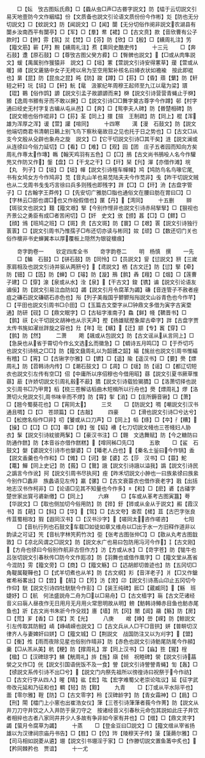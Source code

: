 <!-- { "loadSidebar": true } -->
　　□【妘　攷古图妘氏鼎】□【蟁从虫□声□古昬字説文】防【緼于云切説文引易天地壹防今文作絪緼】份【文质备也説文引论语文质份份今作彬】彣【防也无分切説文】□【蚊説文】防【闻説文】□【闻】闅【无分切俗作阌非説文农湖县有闅乡汝南西平有闅亭】□【军】□【羣】帬【裙】□【古文贲】款【音欣曹有公子款时】□【拚】雰【氛】炃【焚】□【芬】防【欣】□【殷】□【纁周礼注】竻【籀文筋】蕲【芹】黦【纁周礼注】焄【熏同史酷吏传】
　　十三元
　　□【奔　石鼓】邍【原石鼓】□【尊攷古图父癸方彛】□【臀髀也説文】【□或从肉隼説文】蝯【禺属别作猨猿非　説文】□【垣】藼【萱説文引诗安得藼草】蕿【萱或从暖】繜【説文薉貉中女子无绔以帛为巠空用絮补核名曰繜衣状如襜褕　按此即裩也】晜【昆】防【昆虫之昆】旽【防】踆【蹲】□【荪】□【昏】薠【蘩】防【轩轾之轩】坃【埙】□【轩】魭【鼋　汲冢纪年周穆王起师至九江以鼋为梁】瑻【琨】鶤【俗作鹍】謜【説文引孟子故謜謜而来】棥【説文引诗营营青蝇止于棥】豲【逸周书豲有牙而不敢以撅】□【説文引诗□□舞字奠古尊字今作蹲】邨【村字通曰经史无村字复古编从屯从邑】□【奔】□【鸳李夫人碑】防【昬楚相碑】防【説文幒也俗作裩非】□【荪】荃【同上】擐【揎　王制疏】防【同上】棍【浑雄为浑厚之浑】谖【萱】讙【喧同】
　　十四寒
　　澫【漫　石鼓文】防【説文他端切商君书清朝日鷬上别飞鸟下察秋毫故目之见也托于日之势也】□【古文□从支今文殷从殳辟也象舟之旋　説文】□【它干切説文引诗□其干矣】涟【説文澜或从连徐曰今俗力延切】□【看】□【难】□【观】园【团　庄子五者园而知向方矣周礼作専太作塼】鶾【翰天鸡羽有五色】□【□】鴅【古文尚书鴅吺人名今作驩兠又作防又作】鎜【盘】□【干戈之干】□【玕】栞【刋】潬【亦借作滩】垸【丸　列子】□【垣】□【垣】幝【説文引诗檀车幝幝】鸠【鸠防鸟名鸟喙它尾书有女鸠女方今作鸠非】苋【音丸山羊也易苋陆夫夫今作苋非】戋【昨干切説文贼也从二戈周书戋戋巧言徐曰兵多则残也即残字】跘【□】□【玕】洀【古盘字管子】□【古翰字王莽传】□【先安切广雅肪□脂也通俗文在腰曰肪在胃曰□】□【字林云□部也谓□也又作般假借也】匰【丹】【湾同】
　　十五删
　　辬【斑驳文也説文】囏【籀文艰】掔【今别作悭非也説文引诗赤舄掔掔】□【狠视也齐景公之勇臣有成□者苦闲切】□【奸　史文】攽【颁】葌【□】□【鳏】□【顔】鳻【班鸠之班】□【斑】贲【古文斑】防【寰】□【艰】瞏【説文引诗独行瞏瞏】□【説文引周书乃惟孺子□布还切亦读与彬同】奻【顽】□【数还切门关也俗作櫰非书史蝉翼本以厚覆板上隠然为银锭櫰痕】

　　竒字韵卷一
　　钦定四库全书
　　竒字韵卷二
　　明　杨慎　撰
　　一先
　　□【鳊　石鼓】□【骈石鼓】防【同怜】□【员説文】諐【愆説文】豜【三嵗豕肩相及也説文引诗并驱从两豜兮】【鸢説文】栖【古文迁】防【愆】掔【牵】防【钿】□【笾】防【蝉】□【璿】防【漩】鳽【鹯】羴【羶】□【烟】□【莲曹子建】□【穿】湶【泉或从水】洤【泉】【干古文】鋑【镌】谝【説文引论语友谝佞】防【説文引易泣血防如】蠲【説文引月令腐革为蠲】磏【音连管子不赦者痤疽之磏石説文磏砺石赤色也】谸【列子美哉国乎鬰鬰谸谸説文山谷青色也今作芊】□【平田也説文引周书□尒田】□【玉篇古文垔字从□钟鼎文多借为寅字古寅垔通】防研【砚】□【鼎文眠字】□【古毡字淮南子】鱻【鲜】帴【韀晋书】□【鹯】祆【火干切説文胡神也从示天声】摼【扬雄赋摼象犀古牵字】跘【古盘字贾太传书旄如濯丝跘旋之容也】圱【年】玭【蠙】【迁】颛【专】竁【穿】□【鹯】防【然】
　　二萧
　　飑【飊或从包説文】防【古文谣从从言同上】□【急戾也从省于霄切今作幺文选幺而徽急】□【蜩诗五月鸣□】□【于乔切巧也説文引诗桃之□□】防【籀文鼗周礼以为韶頀之韶】緢【旄丝也説文引周书惟緢有稽】□【宵】□【古锹字尔雅】□【镳】□【遥】隃【遥汉书】□【要】爂【熛周礼】防【苕韩诗内传】□【潮石鼓文】□【凋】□【瑶】防【谣】□【都辽切短衣也説文引左传有空□】佋【中庸所以序佋穆也今借用昭】蘨【説文引夏书厥草惟蘨】藃【许娇切説文引周礼毂不藃】獢【説文引诗载猃猲獢】□【洛萧切择也説文引周书□乃甲冑】槄【桡三苍解诂槄曲木短楫所以行舟也】爂【熛周礼】熮【洛萧切火皃説文引周书味辛而不熮】防【霄】揱【消】□【庄所鎒音锹】□【萧】□【翘今蜀葵花也】□【宵同太】
　　三爻
　　□【防説文】啁【嘲説文引汉书通且啁】□【□　苍颉篇】□【古敲】
　　四豪
　　□【滑也説文引诗□兮达兮】□【舩揔名俗作□非】叨【饕或从口刀声】□【同上】幍【绦】□【夲】【糟】【操】□【□】□【□】睾□【臯】弢【韬】褿【七刀切説文帴也三苍帴妇人胁衣】髳【説文引诗紞彼两髳】□【豪汉书注】□【翺　文选舞赋】防【今之糖防曰防通作餻】防【本音谷亦借作餻糕】【噑同秭□先□】
　　五歌
　　□【鲨　石鼓文】媻【婆説文引诗市也媻婆】□【皤老人白也】【秦名土釡曰今作锅】盉【説文盉羹也今作和】□【傩】□【诃】媻【婆】芯【莎　汉书】□【蓑】鮀【鼍】鱓【同上史记】防【莪】□【鵞】誐【説文引诗誐以溢我】譌【説文引诗民之譌言今作讹】抲【説文引周书尽执抲】痤【昨禾切説文小肿也一曰族絫徐曰族絫今别作□蠡非　族蠡语见左传】驘【骡】□【古文衰蓑衣也借作衰老字】戨【出括地志汉书作柯非】□【论语□见其不知量也今作多】【和】□【麽】碆【古磻字楚世家出寳弓碆新缴】□【同上】
　　六麻
　　□【车或从革考古图寅簋】荂【华説文】□【取也侧加切今俗用防】防【铧】釪【铧或从金从于説文】赮【霞汉书】苩【葩】□【斜】□【华】【驾】□【古文夸】查茬【槎】苴【古巴字张良传苴蜀相攻】猳【遐同汉书】□【汉书沙字】【嗟同太咨作嗟咨】
　　七阳
　　□【音杭行列也石鼓文车载□如徒如章又维舟以□出于水一方旧释作道非以韵读之可证】笐【音杭字林笐茢竹次】弡【张考古图张仲□】□【敭从丸考古图戠敦】□【凉北风谓之□説文】防【説文水广也易曰包防用冯河今作】【古文刚】【方舟也徐曰今俗别作航非古但作方】汸【方或从水】□【竒字苍】防【牻牛也吕张切説文引春秋传□防今文作厖凉】防【羽舞也或借作凰字】□【籀文堂从髙省今混防】雱【籀文旁】□【商】□【籀文觞】□【迒胡郎切兽迹也】防【五冈切□角鞮属鞮鞾也】□【式羊切煮也从羊】防【古文纲】羏【音洋老子】爿【□又作鎗　崔希裕畧出】□【尝】【航】□【芳】汸【滂】卬【説文引诗髙山卬止五冈切今作仰】駫【説文引诗四牡駫駫今作彭】□【装王纯碑】匨□【蔵臧同】【觞　班婕妤】□【航　何法盛説舟二舟为□以□易舟】□【古文樯字】朚【古文茫诸经音义曰朚人昼夜作无日用月无月用火常思明故从明】鳑【鲂韩诗鳟赤目鱼也鲂赤尾鱼也】斨【古文尚书朱斨今作殳戕】廧【墙】阬【冈】闛【阊】鬺【觞】防【房】□【荒】芗【香】□【浆】炗【光】
　　八庚
　　嶒【峥】嵤【嵘】防【鲸説文引左传取其防鲵】崝【峥崝嵘也説文】□【古文兵从人□干□音拱】姘【普畊切汉律齐人与妻婢奸曰姘】□【籀文城】□【荆説文　战国防注又以为刈字】【盟】□【衡】夝【雨而夜除见星也俗别作晴非】防【赤色也説文引诗鲂尾防尾今作頳】羹【□从羔从美】秔【粳】防【撑周礼】牚【同上汉书】□【蝱】狌【猩】桯【楹】□【汉碑琼字】鱑【觥周礼】旍【旌】廎【倾　祝睦碑】褮【説文引诗蕌褮之又作□】侊【説文引国语侊饭不及一食】謍【説文引诗謍謍青蝇】訇【轰】□【徐説文系传引诗不出□兮】【説文门内祭先祖所以徬徨诗曰祝祭于今作祊】□【古文行字从四人】暒【晴】谹【宏】吰【宏字难蜀父老崇论吰议】延【征字武帝改元延和乃征和也】輖【轻】防【黥】
　　九青
　　□【汀或从平水际平也】蘦【零尔雅】鞓【防】□【古文零字】秢【汉碑龄字】防【青女霜神】□【扃】□【刑】閝【櫺门上小窻也出崔浩女仪】葏【三苍引诗葏葏者莪今作菁】防【説文从井刀刀守井饮之人入井防于泉刀守之　按诸经音义引春秋元命包其説如此庄子井饮者相捽也古者八家同井井少人多故有争非如今家有井也】□【缯】□【鼎文灵字】蠲【萤月令腐草为蠲】
　　十蒸
　　□【登金豆曰□説文】□【籀文缯从宰省扬雄以为汉律祠宗庙丹书告】□【胜】□【仍】琌【陵穆天子传】蔆【蔆蕨尔雅】□【司马相如説菱从遴】堋【説文引书堋淫于家】□【作滕切説文置鱼筩中炙也】【矜同棘矜也　贾谊】
　　十一尤

